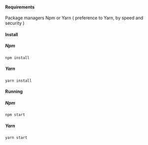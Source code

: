 #### Requirements
Package managers Npm or Yarn ( preference to Yarn, by speed and security )


#### Install

##### Npm
``
   npm install 
``

##### Yarn
``
   yarn install 
``

#### Running

##### Npm
``
   npm start
``

##### Yarn
``
   yarn start
``
